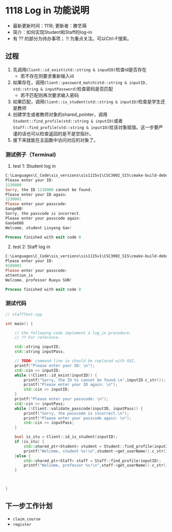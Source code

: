 # 1118 Log in 功能说明

- 最新更新时间：1118; 更新者：滕艺萌
- 简介：如何实现Student和Staff的log-in
- 有 ?? 的部分为待办事项； !! 为重点关注。可以Ctrl-F搜索。

## 过程

1. 先调用`Client::id_exist(std::string & inpudID)`检查id是否存在
   - 若不存在则要求重新输入id
2. 如果存在，调用`Client::password_match(std::string & inputID, std::string & inputPassword)`检查密码是否匹配
   - 若不匹配则再次要求输入密码
3. 如果匹配，调用`Client::is_student(std::string & inputID)`检查是学生还是教师
4. 创建学生或者教师对象的shared_pointer，调用`Student::find_profile(std::string & inputID)`或者`Staff::find_profile(std::string & inputID)`给该对象赋值。这一步要严谨的话也可以检查返回的是不是空指针。
5. 接下来就能在主函数中访问对应的对象了。

### 测试例子（Terminal)

1. test 1: Student log in
```powershell
C:\Languages\C_Code\sis_versions\sis1115v1\CSC3002_SIS\cmake-build-debug\CSC3002_SIS.exe
Please enter your ID:
1230000
Sorry, the ID 1230000 cannot be found.
Please enter your ID again:
1230001
Please enter your passcode:
GangeNB!
Sorry, the passcode is incorrect.
Please enter your passcode again:
GanGe666
Welcome, student Linyong Gan!

Process finished with exit code 0
```

2. test 2: Staff log in
```powershell
C:\Languages\C_Code\sis_versions\sis1115v1\CSC3002_SIS\cmake-build-debug\CSC3002_SIS.exe
Please enter your ID:
9100001
Please enter your passcode:
attention_is
Welcome, professor Ruoyu SUN!

Process finished with exit code 0

```


### 测试代码

```c++
// staffTest.cpp

int main() {

    // the following code implement a log_in procedure.
    // ?? For reference.

    std::string inputID;
    std::string inputPass;

    // TODO: command line io should be replaced with GUI.
    printf("Please enter your ID: \n");
    std::cin >> inputID;
    while (!Client::id_exist(inputID)) {
        printf("Sorry, the ID %s cannot be found.\n",inputID.c_str());
        printf("Please enter your ID again: \n");
        std::cin >> inputID;
    }
    printf("Please enter your passcode: \n");
    std::cin >> inputPass;
    while (!Client::validate_passcode(inputID, inputPass)) {
        printf("Sorry, the passcode is incorrect.\n");
        printf("Please enter your passcode again: \n");
        std::cin >> inputPass;
    }

    bool is_stu = Client::id_is_student(inputID);
    if (is_stu) {
        std::shared_ptr<Student> student = Student::find_profile(inputID);
        printf("Welcome, student %s!\n",student->get_userName().c_str());
    }else {
        std::shared_ptr<Staff> staff = Staff::find_profile(inputID);
        printf("Welcome, professor %s!\n",staff->get_userName().c_str());
    }

    

}


```

## 下一步工作计划

- `claim_course`
- `register`
